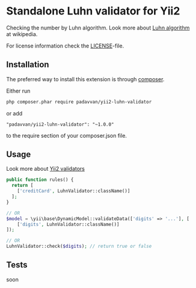 # Standalone Luhn validator for Yii2

Checking the number by Luhn algorithm. Look more about [Luhn algorithm](luhn) at wikipedia.

For license information check the [LICENSE](license)-file.

## Installation

The preferred way to install this extension is through [composer].

Either run
```bash
php composer.phar require padavvan/yii2-luhn-validator
```
or add
```
"padavvan/yii2-luhn-validator": "~1.0.0"
```
to the require section of your composer.json file.

## Usage
Look more about [Yii2 validators](http://www.yiiframework.com/doc-2.0/guide-input-validation.html)

```php
public function rules() {
  return [
    ['creditCard', LuhnValidator::className()]
  ];
}

// OR
$model = \yii\base\DynamicModel::validateData(['digits' => '...'], [
    ['digits', LuhnValidator::className()]
]);

// OR
LuhnValidator::check($digits); // return true or false
```

## Tests
soon

[composer]: https://getcomposer.org/download/
[luhn]: https://en.wikipedia.org/wiki/Luhn_algorithm
[license]: https://github.com/padaVVan/yii2-luhn-validator/blob/master/LICENSE